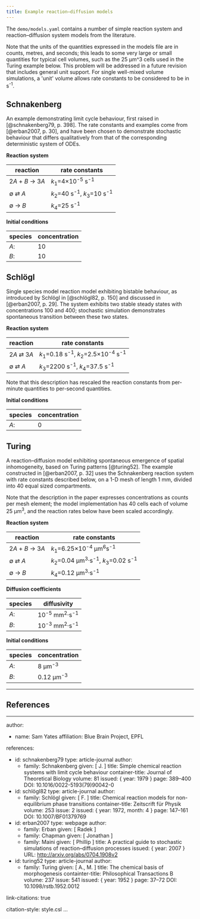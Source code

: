 ```yaml
---
title: Example reaction–diffusion models
---
```


The `demo/models.yaml` contains a number of simple reaction system and reaction–diffusion
system models from the literature.

Note that the units of the quantities expressed in the models file are in counts, metres,
and seconds; this leads to some very large or small quantities for typical cell volumes,
such as the 25 µm^3 cells used in the Turing example below. This problem will be
addressed in a future revision that includes general unit support. For single well-mixed
volume simulations, a 'unit' volume allows rate constants to be considered to be in s<sup>-1</sup>.


## Schnakenberg

An example demonstrating limit cycle behaviour, first raised in [@schnakenberg79, p. 398].
The rate constants and examples come from [@erban2007, p. 30], and have been chosen to
demonstrate stochastic behaviour that differs qualitatively from that of the corresponding
deterministic system of ODEs.

**Reaction system**

| reaction   | rate constants |
|------------|----------------|
| 2*A* + *B* → 3*A* | *k*<sub>1</sub>=4×10<sup>-5</sup> s<sup>-1</sup>             |
| ∅ ⇄ *A*           | *k*<sub>2</sub>=40 s<sup>-1</sup>,  *k*<sub>3</sub>=10 s<sup>-1</sup> |
| ∅ → *B*           | *k*<sub>4</sub>=25 s<sup>-1</sup>                   |

**Initial conditions**

| species | concentration |
|---------|---------------|
| *A*: | 10 |
| *B*: | 10 |

## Schlögl

Single species model reaction model exhibiting bistable behaviour, as introduced by
Schlögl in [@schlögl82, p. 150] and discussed in [@erban2007, p. 29]. The system
exhibits two stable steady states with concentrations 100 and 400; stochastic
simulation demonstrates spontaneous transition between these two states.

**Reaction system**

| reaction   | rate constants |
|------------|----------------|
| 2*A* ⇄ 3*A* | *k*<sub>1</sub>=0.18 s<sup>-1</sup>, *k*<sub>2</sub>=2.5×10<sup>-4</sup> s<sup>-1</sup> |
| ∅ ⇄ *A*     | *k*<sub>3</sub>=2200 s<sup>-1</sup>, *k*<sub>4</sub>=37.5 s<sup>-1</sup>       |

Note that this description has rescaled the reaction constants from per-minute
quantities to per-second quantities.

**Initial conditions**

| species | concentration |
|---------|---------------|
| *A*: | 0 |

## Turing

A reaction–diffusion model exhibiting spontaneous emergence of spatial inhomogeneity,
based on Turing patterns [@turing52]. The example constructed in [@erban2007, p. 32]
uses the Schnakenberg reaction system with rate constants described below, on a
1-D mesh of length 1 mm, divided into 40 equal sized compartments.

Note that the description in the paper expresses concentrations as counts per
mesh element; the model implementation has 40 cells each of volume 25 µm<sup>3</sup>,
and the reaction rates below have been scaled accordingly.

**Reaction system**

| reaction   | rate constants |
|------------|----------------|
| 2*A* + *B* → 3*A* | *k*<sub>1</sub>=6.25×10<sup>-4</sup> µm<sup>6</sup>s<sup>-1</sup>               |
| ∅ ⇄ *A*           | *k*<sub>2</sub>=0.04 µm<sup>3</sup>·s<sup>-1</sup>,  *k*<sub>3</sub>=0.02 s<sup>-1</sup> |
| ∅ → *B*           | *k*<sub>4</sub>=0.12 µm<sup>3</sup>·s<sup>-1</sup>                     |


**Diffusion coefficients**

| species | diffusivity |
|---------|-------------|
| *A*: | 10<sup>-5</sup> mm<sup>2</sup>·s<sup>-1</sup> |
| *B*: | 10<sup>-3</sup> mm<sup>2</sup>·s<sup>-1</sup> |

**Initial conditions**

| species | concentration |
|---------|---------------|
| *A*: | 8 µm<sup>-3 |
| *B*: | 0.12 µm<sup>-3 |


-----

## References

---
author:
- name: Sam Yates
  affiliation: Blue Brain Project, EPFL

references:
- id: schnakenberg79
  type: article-journal
  author:
  - family: Schnakenberg
    given: [ J. ]
  title: Simple chemical reaction systems with limit cycle behaviour
  container-title: Journal of Theoretical Biology
  volume: 81
  issued: { year: 1979 }
  page: 389–400
  DOI: 10.1016/0022-5193(79)90042-0
- id: schlögl82
  type: article-journal
  author:
  - family: Schlögl
    given: [ F. ]
  title: Chemical reaction models for non-equilibrium phase transitions
  container-title: Zeitscrift für Physik
  volume: 253
  issue: 2
  issued: { year: 1972, month: 4 }
  page: 147–161
  DOI: 10.1007/BF01379769
- id: erban2007
  type: webpage
  author:
  - family: Erban
    given: [ Radek ]
  - family: Chapman
    given: [ Jonathan ]
  - family: Maini
    given: [ Phillip ]
  title: A practical guide to stochastic simulations of reaction–diffusion processes
  issued: { year: 2007 }
  URL: http://arxiv.org/abs/0704.1908v2
- id: turing52
  type: article-journal
  author:
  - family: Turing
    given: [ A., M. ]
  title: The chemical basis of morphogenesis
  containter-title: Philosophical Transactions B
  volume: 237
  issue: 541
  issued: { year: 1952 }
  page: 37–72
  DOI: 10.1098/rstb.1952.0012

link-citations: true

citation-style: style.csl
...
